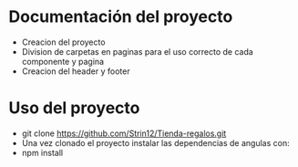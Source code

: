 # Documentación del proyecto
- Creacion del proyecto
- Division de carpetas en paginas para el uso correcto de cada componente y pagina
- Creacion del header y footer
# Uso del proyecto
- git clone https://github.com/Strin12/Tienda-regalos.git
- Una vez clonado el proyecto instalar las dependencias de angulas con:
- npm install
